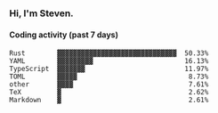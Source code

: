 ### Hi, I'm Steven.

#### Coding activity (past 7 days)
```
Rust        ▓▓▓▓▓▓▓▓▓▓▓▓▓▓▓▓▓▓▓▓▓▓▓▓▓▓▓▓▓▓  50.33%
YAML        ▓▓▓▓▓▓▓▓▓                       16.13%
TypeScript  ▓▓▓▓▓▓▓                         11.97%
TOML        ▓▓▓▓▓                            8.73%
other       ▓▓▓▓                             7.61%
TeX         ▓                                2.62%
Markdown    ▓                                2.61%
```
